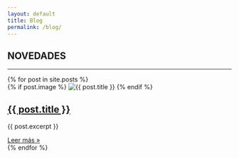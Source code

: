 ```yaml
---
layout: default
title: Blog
permalink: /blog/
---
```


## NOVEDADES
---

<div class="post-grid">
  {% for post in site.posts %}
    <div class="post-card">
      {% if post.image %}
        <img src="{{ post.image }}" alt="{{ post.title }}">
      {% endif %}
      <div class="post-content">
        <h2><a href="{{ site.baseurl }}{{ post.url }}">{{ post.title }}</a></h2>
        <p>{{ post.excerpt }}</p>
        <a href="{{ site.baseurl }}{{ post.url }}" class="read-more">Leer más »</a>
      </div>
    </div>
  {% endfor %}
</div>